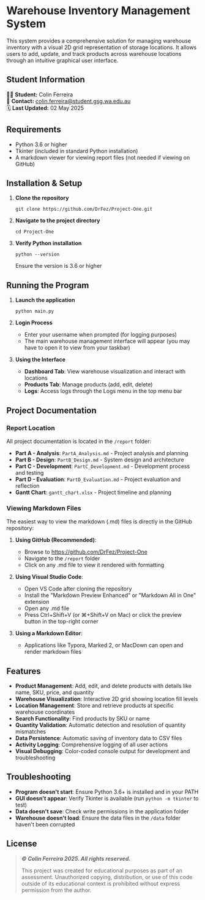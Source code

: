 # Warehouse Inventory Management System

This system provides a comprehensive solution for managing warehouse inventory with a visual 2D grid representation of storage locations. It allows users to add, update, and track products across warehouse locations through an intuitive graphical user interface.

## Student Information

👨‍💻 **Student:**         		Colin Ferreira  
📧 **Contact:**               	colin.ferreira@student.gsg.wa.edu.au  
🗓️ **Last Updated:**         	02 May 2025

## Requirements

- Python 3.6 or higher
- Tkinter (included in standard Python installation)
- A markdown viewer for viewing report files (not needed if viewing on GitHub)

## Installation & Setup

1. **Clone the repository**
   ```
   git clone https://github.com/DrFez/Project-One.git
   ```

2. **Navigate to the project directory**
   ```
   cd Project-One
   ```

3. **Verify Python installation**
   ```
   python --version
   ```
   Ensure the version is 3.6 or higher

## Running the Program

1. **Launch the application**
   ```
   python main.py
   ```

2. **Login Process**
   - Enter your username when prompted (for logging purposes)
   - The main warehouse management interface will appear (you may have to open it to view from your taskbar)

3. **Using the Interface**
   - **Dashboard Tab**: View warehouse visualization and interact with locations
   - **Products Tab**: Manage products (add, edit, delete)
   - **Logs**: Access logs through the Logs menu in the top menu bar

## Project Documentation

### Report Location
All project documentation is located in the `/report` folder:

- **Part A - Analysis**: `PartA_Analysis.md` - Project analysis and planning
- **Part B - Design**: `PartB_Design.md` - System design and architecture
- **Part C - Development**: `PartC_Development.md` - Development process and testing
- **Part D - Evaluation**: `PartD_Evaluation.md` - Project evaluation and reflection
- **Gantt Chart**: `gantt_chart.xlsx` - Project timeline and planning

### Viewing Markdown Files
The easiest way to view the markdown (.md) files is directly in the GitHub repository:

1. **Using GitHub (Recommended)**:
   - Browse to https://github.com/DrFez/Project-One
   - Navigate to the `/report` folder
   - Click on any .md file to view it rendered with formatting

2. **Using Visual Studio Code**:
   - Open VS Code after cloning the repository
   - Install the "Markdown Preview Enhanced" or "Markdown All in One" extension
   - Open any .md file
   - Press Ctrl+Shift+V (or ⌘+Shift+V on Mac) or click the preview button in the top-right corner

3. **Using a Markdown Editor**:
   - Applications like Typora, Marked 2, or MacDown can open and render markdown files

## Features

- **Product Management**: Add, edit, and delete products with details like name, SKU, price, and quantity
- **Warehouse Visualization**: Interactive 2D grid showing location fill levels
- **Location Management**: Store and retrieve products at specific warehouse coordinates
- **Search Functionality**: Find products by SKU or name
- **Quantity Validation**: Automatic detection and resolution of quantity mismatches
- **Data Persistence**: Automatic saving of inventory data to CSV files
- **Activity Logging**: Comprehensive logging of all user actions
- **Visual Debugging**: Color-coded console output for development and troubleshooting

## Troubleshooting

- **Program doesn't start**: Ensure Python 3.6+ is installed and in your PATH
- **GUI doesn't appear**: Verify Tkinter is available (run `python -m tkinter` to test)
- **Data doesn't save**: Check write permissions in the application folder
- **Warehouse doesn't load**: Ensure the data files in the `/data` folder haven't been corrupted

## License

>
> ***© Colin Ferreira 2025. All rights reserved.***
>
> This project was created for educational purposes as part of an assessment. 
> Unauthorized copying, distribution, or use of this code outside of its 
> educational context is prohibited without express permission from the author.

